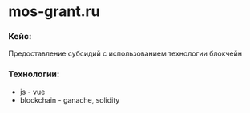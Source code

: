 # mos-grant.ru


### Кейс: 

Предоставление субсидий с использованием технологии блокчейн

### Технологии: 

* js - vue
* blockchain - ganache, solidity



